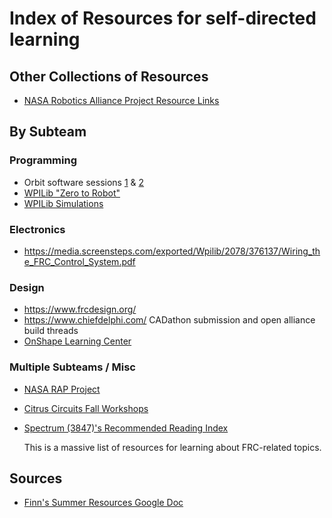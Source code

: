 # Index of Resources for self-directed learning

## Other Collections of Resources

- [NASA Robotics Alliance Project Resource Links](https://robotics.nasa.gov/software-engineer/resource-links/)

## By Subteam

### Programming

- Orbit software sessions [1](https://www.youtube.com/watch?v=vUtVXz7ebEE) & [2](https://www.youtube.com/watch?v=N6ogT5DjGOk)
- [WPILib "Zero to Robot"](https://docs.wpilib.org/en/stable/docs/zero-to-robot/introduction.html)
- [WPILib Simulations](https://docs.wpilib.org/en/stable/docs/software/wpilib-tools/robot-simulation/introduction.html)

### Electronics

- <https://media.screensteps.com/exported/Wpilib/2078/376137/Wiring_the_FRC_Control_System.pdf>

### Design

- <https://www.frcdesign.org/>
- <https://www.chiefdelphi.com/> CADathon submission and open alliance build threads
- [OnShape Learning Center](https://learn.onshape.com/)


### Multiple Subteams / Misc

- [NASA RAP Project](https://robotics.nasa.gov/downloads/nasarap-rdc-v1.pdf)
- [Citrus Circuits Fall Workshops](https://www.youtube.com/watch?v=3ShM0scs2Qs&list=PL6j32uphg3L8UfsAFLrFT8rhbMrex9SLR)
- [Spectrum \(3847)'s Recommended Reading Index](https://spectrum3847.org/recommendedreading/)

    This is a massive list of resources for learning about FRC-related topics.

## Sources

- [Finn's Summer Resources Google Doc](https://docs.google.com/document/d/1dmJtHqZuRxF4BxrNLrszATnH4pcK5N0nOOEYkUq9IJ0/edit?tab=t.0)
